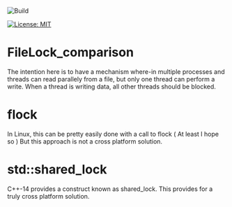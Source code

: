 ![Build](https://github.com/saai63/FileLock_comparison/workflows/Linux_Build/badge.svg)

[![License: MIT](https://img.shields.io/badge/License-MIT-yellow.svg)](https://opensource.org/licenses/MIT)

# FileLock_comparison
The intention here is to have a mechanism where-in multiple processes and threads can read parallely from a file, but only one thread can perform a write.
When a thread is writing data, all other threads should be blocked.

# flock
In Linux, this can be pretty easily done with a call to flock ( At least I hope so )
But this approach is not a cross platform solution.

# std::shared_lock
C++-14 provides a construct known as shared_lock. 
This provides for a truly cross platform solution.
